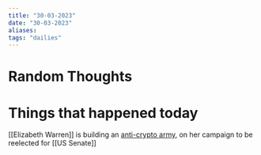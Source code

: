```yaml
---
title: "30-03-2023"
date: "30-03-2023"
aliases: 
tags: "dailies"
---
```


# Random Thoughts

# Things that happened today
[[Elizabeth Warren]] is building an [anti-crypto army](https://twitter.com/ewarren/status/1641138829162577928), on her campaign to be reelected for [[US Senate]]